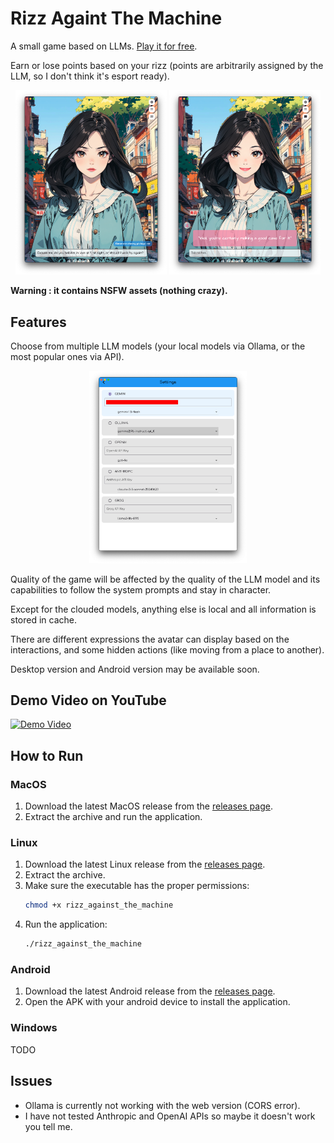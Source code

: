 
# Rizz Againt The Machine

A small game based on LLMs. [Play it for free](https://rizzatm.web.app/).

Earn or lose points based on your rizz (points are arbitrarily assigned by the LLM, so I don't think it's esport ready).



<p align="center">
  <img src="image/README/1721656715690.png" width="48%" />
  <img src="image/README/1721656670448.png" width="48%" />
</p>

**Warning : it contains NSFW assets (nothing crazy).**

## Features

Choose from multiple LLM models (your local models via Ollama, or the most popular ones via API).

<p align="center">
  <img src="image/README/1721656490980.png" width="50%" />
</p>


Quality of the game will be affected by the quality of the LLM model and its capabilities to follow the system prompts and stay in character.

Except for the clouded models, anything else is local and all information is stored in cache.

There are different expressions the avatar can display based on the interactions, and some hidden actions (like moving from a place to another).

Desktop version and Android version may be available soon.

## Demo Video on YouTube

[![Demo Video](https://img.youtube.com/vi/jKWzCjDpbtY/0.jpg)](https://www.youtube.com/watch?v=jKWzCjDpbtY)

## How to Run

### MacOS

1. Download the latest MacOS release from the [releases page](https://github.com/YofarDev/Rizz-Againt-The-Machine/releases/).
2. Extract the archive and run the application.

### Linux

1. Download the latest Linux release from the [releases page](https://github.com/YofarDev/Rizz-Againt-The-Machine/releases/).
2. Extract the archive.
3. Make sure the executable has the proper permissions:
    ```sh
    chmod +x rizz_against_the_machine
    ```
4. Run the application:
    ```sh
    ./rizz_against_the_machine
    ```

### Android

1. Download the latest Android release from the [releases page](https://github.com/YofarDev/Rizz-Againt-The-Machine/releases/).
2. Open the APK with your android device to install the application.

### Windows

TODO

## Issues

- Ollama is currently not working with the web version (CORS error).
- I have not tested Anthropic and OpenAI APIs so maybe it doesn't work you tell me.